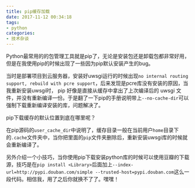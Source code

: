 ```yaml
---
title: pip缓存加载
date: 2017-11-12 00:34:18
tags:
- python
categories: 
- 技术杂谈
---
```


Python最常用的的包管理工具就是pip了，无论是安装包还是卸载包都非常好用，但是在我使用pip的时候出现了一些因为pip默认安装产生的bug。

当时是部署项目到云服务器，安装好uwsgi运行的时候出现`no internal routing support, rebuild with pcre support`，后来发现是pcre库没有安装的原因，当我重新安装uwsgi时， pip 好像是直接从缓存中拿出了上次编译后的 uwsgi 文件，并没有重新编译一份。于是翻了一下pip的手册说明带上`--no-cache-dir`可以强制下载重新编译安装的库，问题解决了。

pip下载缓存的默认位置到底在哪里呢？

在pip源码的`user_cache_dir`中说明了，缓存目录一般在当前用户`home`目录下的`.cache`文件夹中，当你把里面的`pip`文件夹删除后，重新安装uwsgi库的时候就会重新编译了。

另外介绍一个小技巧，当你使用pip下载安装python库的时候可以使用豆瓣的下载源，技巧是在`pip install <Library>`后面加上`--index-url=http://pypi.douban.com/simple --trusted-host=pypi.douban.com`这么一段代码。相信我，用了之后你就换不了了。嘿嘿！
